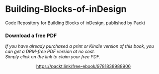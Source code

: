 # Building-Blocks-of-inDesign
Code Repository for Building Blocks of inDesign, published by Packt
### Download a free PDF

 <i>If you have already purchased a print or Kindle version of this book, you can get a DRM-free PDF version at no cost.<br>Simply click on the link to claim your free PDF.</i>
<p align="center"> <a href="https://packt.link/free-ebook/9781838988906">https://packt.link/free-ebook/9781838988906 </a> </p>
